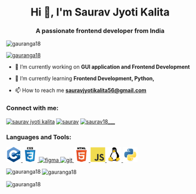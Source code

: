 <h1 align="center">Hi 👋, I'm Saurav Jyoti Kalita</h1>
<h3 align="center">A passionate frontend developer from India</h3>

<p align="left"> <img src="https://komarev.com/ghpvc/?username=gauranga18&label=Profile%20views&color=0e75b6&style=flat" alt="gauranga18" /> </p>

<p align="left"> <a href="https://github.com/ryo-ma/github-profile-trophy"><img src="https://github-profile-trophy.vercel.app/?username=gauranga18" alt="gauranga18" /></a> </p>

- 🔭 I’m currently working on **GUI application and Frontend Development**

- 🌱 I’m currently learning **Frontend Development, Python,**

- 📫 How to reach me **sauravjyotikalita56@gmail.com**

<h3 align="left">Connect with me:</h3>
<p align="left">
<a href="https://linkedin.com/in/saurav jyoti kalita" target="blank"><img align="center" src="https://raw.githubusercontent.com/rahuldkjain/github-profile-readme-generator/master/src/images/icons/Social/linked-in-alt.svg" alt="saurav jyoti kalita" height="30" width="40" /></a>
<a href="https://stackoverflow.com/users/saurav" target="blank"><img align="center" src="https://raw.githubusercontent.com/rahuldkjain/github-profile-readme-generator/master/src/images/icons/Social/stack-overflow.svg" alt="saurav" height="30" width="40" /></a>
<a href="https://www.leetcode.com/saurav18___" target="blank"><img align="center" src="https://raw.githubusercontent.com/rahuldkjain/github-profile-readme-generator/master/src/images/icons/Social/leet-code.svg" alt="saurav18___" height="30" width="40" /></a>
</p>

<h3 align="left">Languages and Tools:</h3>
<p align="left"> <a href="https://www.w3schools.com/cpp/" target="_blank" rel="noreferrer"> <img src="https://raw.githubusercontent.com/devicons/devicon/master/icons/cplusplus/cplusplus-original.svg" alt="cplusplus" width="40" height="40"/> </a> <a href="https://www.w3schools.com/css/" target="_blank" rel="noreferrer"> <img src="https://raw.githubusercontent.com/devicons/devicon/master/icons/css3/css3-original-wordmark.svg" alt="css3" width="40" height="40"/> </a> <a href="https://www.figma.com/" target="_blank" rel="noreferrer"> <img src="https://www.vectorlogo.zone/logos/figma/figma-icon.svg" alt="figma" width="40" height="40"/> </a> <a href="https://git-scm.com/" target="_blank" rel="noreferrer"> <img src="https://www.vectorlogo.zone/logos/git-scm/git-scm-icon.svg" alt="git" width="40" height="40"/> </a> <a href="https://www.w3.org/html/" target="_blank" rel="noreferrer"> <img src="https://raw.githubusercontent.com/devicons/devicon/master/icons/html5/html5-original-wordmark.svg" alt="html5" width="40" height="40"/> </a> <a href="https://developer.mozilla.org/en-US/docs/Web/JavaScript" target="_blank" rel="noreferrer"> <img src="https://raw.githubusercontent.com/devicons/devicon/master/icons/javascript/javascript-original.svg" alt="javascript" width="40" height="40"/> </a> <a href="https://www.linux.org/" target="_blank" rel="noreferrer"> <img src="https://raw.githubusercontent.com/devicons/devicon/master/icons/linux/linux-original.svg" alt="linux" width="40" height="40"/> </a> <a href="https://www.python.org" target="_blank" rel="noreferrer"> <img src="https://raw.githubusercontent.com/devicons/devicon/master/icons/python/python-original.svg" alt="python" width="40" height="40"/> </a> </p>

<p><img align="left" src="https://github-readme-stats.vercel.app/api/top-langs?username=gauranga18&show_icons=true&locale=en&layout=compact" alt="gauranga18" /></p>

<p>&nbsp;<img align="center" src="https://github-readme-stats.vercel.app/api?username=gauranga18&show_icons=true&locale=en" alt="gauranga18" /></p>

<p><img align="center" src="https://github-readme-streak-stats.herokuapp.com/?user=gauranga18&" alt="gauranga18" /></p>
